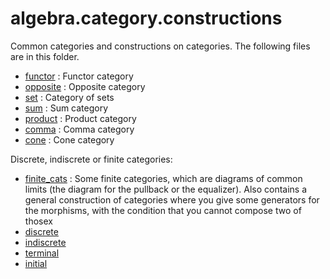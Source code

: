 algebra.category.constructions
==============================

Common categories and constructions on categories. The following files are in this folder.

* [functor](functor.hlean) : Functor category
* [opposite](opposite.hlean) : Opposite category
* [set](set.hlean) : Category of sets
* [sum](sum.hlean) : Sum category
* [product](product.hlean) : Product category
* [comma](comma.hlean) : Comma category
* [cone](cone.hlean) : Cone category

Discrete, indiscrete or finite categories:

* [finite_cats](finite_cats.hlean) : Some finite categories, which are diagrams of common limits (the diagram for the pullback or the equalizer). Also contains a general construction of categories where you give some generators for the morphisms, with the condition that you cannot compose two of thosex
* [discrete](discrete.hlean)
* [indiscrete](indiscrete.hlean)
* [terminal](terminal.hlean)
* [initial](initial.hlean)
